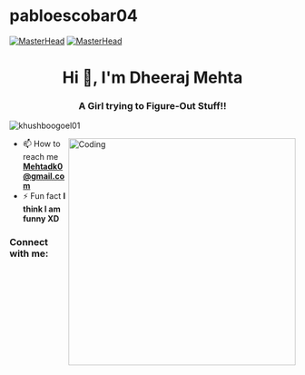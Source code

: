 # pabloescobar04
[![MasterHead](https://wallpapercave.com/wp/wp2757844.gif)](https://khushboogoel01.github.io)
[![MasterHead](https://media-exp1.licdn.com/dms/image/C4E16AQGDLURwP-MxHQ/profile-displaybackgroundimage-shrink_350_1400/0/1624432677770?e=1639008000&v=beta&t=BWvsqjIVnIKpjYocWZJQz6CKeyahHC6WDPqE6_Lpo20)](https://khushboogoel01.github.io)
<h1 align="center">Hi 👋, I'm Dheeraj Mehta</h1>
<h3 align="center">A Girl trying to Figure-Out Stuff!!</h3>

<p align="left"> <img src="https://komarev.com/ghpvc/?username=khushboogoel01&label=Profile%20views&color=129e00&style=plastic" alt="khushboogoel01" /> </p>
<img align="right" alt="Coding" width="400" src="https://cdn.dribbble.com/users/2646423/screenshots/5507196/computer.gif">

- 📫 How to reach me **Mehtadk0@gmail.com**
- ⚡ Fun fact **I think I am funny XD**
<h3 >Connect with me:</h3>

